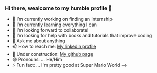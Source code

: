 ### Hi there, wealcome to my humble profile 👋

- 🔭 I’m currently working on finding an internship
- 🌱 I’m currently learning everything I can
- 👯 I’m looking forward to collaborate!
- 🤔 I’m looking for help with books and tutorials that improve coding
- 💬 Ask me about anything
- 📫 How to reach me: [My linkedin profile](https://www.linkedin.com/in/tomazellifelipe/)
- :construction: Under construction: [My github page](https://tomazellifelipe.github.io/)
- 😄 Pronouns: ... He/Him
- ⚡ Fun fact: ... I'm pretty good at Super Mario World
-->
